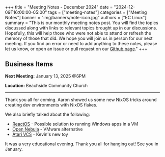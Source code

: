+++
title = "Meeting Notes - December 2024"
date = "2024-12-09T16:00:00-05:00"
tags = ["meeting-notes"]
categories = ["Meeting Notes"]
banner = "img/banners/note-icon.jpg"
authors = ["EC Linux"]
summary = "This is our monthly meeting notes post. You will find the topics discussed along with links to relevant topics brought up in our discussions. Hopefully, this will help those who were not able to attend or refresh the memory of those that did. We hope you will join us in person for our next meeting. If you find an error or need to add anything to these notes, please let us know, or open an issue or pull request on our [Github page](https://github.com/brettrbarker/eclinux.org)."
+++
## Business Items

**Next Meeting:** January 13, 2025 @6PM

**Location:** Beachside Community Church

* * *

Thank you all for coming. Aaron showed us some new NixOS tricks around creating dev environments with NixOS flakes.

We also briefly talked about the following:

* [ReactOS](https://reactos.org/) - Possible solution to running Windows apps in a VM
* [Open Nebula](https://opennebula.io/) - VMware alternative
* [Atari VCS](https://atari.com/pages/atari-vcs) - Kevin's new toy

It was a very educational evening. Thank you all for hanging out! See you in January.
